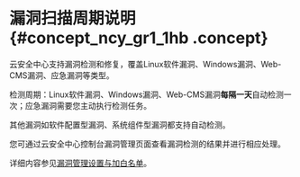# 漏洞扫描周期说明 {#concept_ncy_gr1_1hb .concept}

云安全中心支持漏洞检测和修复，覆盖Linux软件漏洞、Windows漏洞、Web-CMS漏洞、应急漏洞等类型。

检测周期：Linux软件漏洞、Windows漏洞、Web-CMS漏洞**每隔一天**自动检测一次；应急漏洞需要您主动执行检测任务。

其他漏洞如软件配置型漏洞、系统组件型漏洞都支持自动检测。

您可通过云安全中心控制台漏洞管理页面查看漏洞检测的结果并进行相应处理。

详细内容参见[漏洞管理设置与加白名单](../../../../intl.zh-CN/用户指南/漏洞管理/漏洞管理设置与加白名单.md#)。

